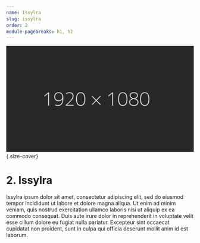 ```yaml
---
name: Issylra
slug: issylra
order: 2
module-pagebreaks: h1, h2
---
```

![Issylra](assets/img/placeholder_1920x1080.jpg){.size-cover}
# 2.  Issylra

Issylra ipsum dolor sit amet, consectetur adipiscing elit, sed do eiusmod tempor incididunt ut labore et dolore magna aliqua. Ut enim ad minim veniam, quis nostrud exercitation ullamco laboris nisi ut aliquip ex ea commodo consequat. Duis aute irure dolor in reprehenderit in voluptate velit esse cillum dolore eu fugiat nulla pariatur. Excepteur sint occaecat cupidatat non proident, sunt in culpa qui officia deserunt mollit anim id est laborum.